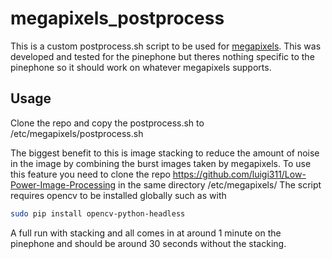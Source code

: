 # megapixels_postprocess

This is a custom postprocess.sh script to be used for [megapixels](https://git.sr.ht/~martijnbraam/megapixels). This was developed and tested for the pinephone but theres nothing specific to the pinephone so it should work on whatever megapixels supports.

## Usage

Clone the repo and copy the postprocess.sh to /etc/megapixels/postprocess.sh

The biggest benefit to this is image stacking to reduce the amount of noise in the image by combining the burst images taken by megapixels. To use this feature you need to clone the repo <https://github.com/luigi311/Low-Power-Image-Processing> in the same directory /etc/megapixels/
The script requires opencv to be installed globally such as with

```bash
sudo pip install opencv-python-headless
```

A full run with stacking and all comes in at around 1 minute on the pinephone and should be around 30 seconds without the stacking.
